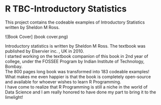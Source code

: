 <h1>R TBC-Introductory Statistics</h1>
This project contains the codeable examples of Introductory Statistics written by Sheldon M Ross.<br>

![Book Cover] (book cover.png)

Introductory statistics is written by Sheldon M Ross. The textbook was published by Elservier inc. , UK in 2010.<br>
I started working on the textbook companion of this book in 2nd year of college, under the FOSSEE Program by Indian Institute of Technology, Bombay.<br>
The 800 pages long book was transformed into 183 codeable examples!<br>
What makes me even happier is that the book is completely open-source and available for whoever wishes to learn R Programming.<br>
I have come to realize that R Programming is still a niche in the world of Data Science and I am really honored to have done my part to bring it to the limelight!<br>
